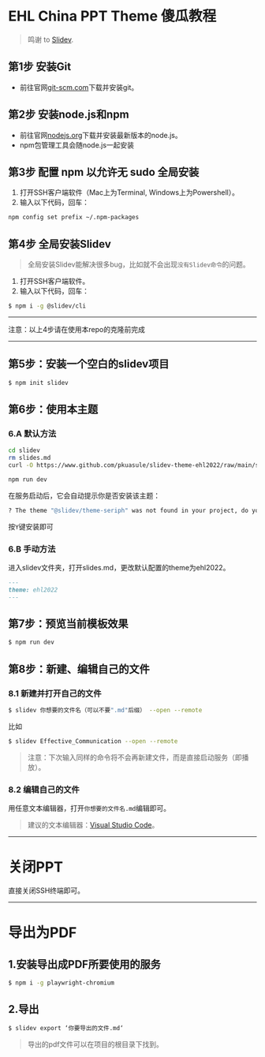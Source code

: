 # EHL China PPT Theme 傻瓜教程
> 鸣谢 to [Slidev](https://sli.dev/).

## 第1步 安装Git
* 前往官网[git-scm.com](https://git-scm.com/downloads)下载并安装git。

## 第2步 安装node.js和npm
* 前往官网[nodejs.org](https://www.nodejs.org)下载并安装最新版本的node.js。
* npm包管理工具会随node.js一起安装

## 第3步 配置 npm 以允许无 sudo 全局安装
1. 打开SSH客户端软件（Mac上为Terminal, Windows上为Powershell）。
2. 输入以下代码，回车：
```bash
npm config set prefix ~/.npm-packages
```
## 第4步 全局安装Slidev
> 全局安装Slidev能解决很多bug，比如就不会出现`没有Slidev命令`的问题。
1. 打开SSH客户端软件。
2. 输入以下代码，回车：
```bash
$ npm i -g @slidev/cli
```

***
注意：以上4步请在使用本repo的克隆前完成
***

## 第5步：安装一个空白的slidev项目
```bash
$ npm init slidev
```

## 第6步：使用本主题
### 6.A 默认方法
```bash
cd slidev
rm slides.md 
curl -O https://www.github.com/pkuasule/slidev-theme-ehl2022/raw/main/slides.md

npm run dev
```

在服务启动后，它会自动提示你是否安装该主题：
```bash
? The theme "@slidev/theme-seriph" was not found in your project, do you want to install it now? › (Y/n)
```
按`Y`键安装即可


### 6.B 手动方法
进入slidev文件夹，打开slides.md，更改默认配置的theme为ehl2022。
```markdown
---
theme: ehl2022
---
```

## 第7步：预览当前模板效果
```bash
$ npm run dev
```

## 第8步：新建、编辑自己的文件
### 8.1 新建并打开自己的文件
```bash
$ slidev 你想要的文件名（可以不要".md"后缀） --open --remote
```
比如
```bash
$ slidev Effective_Communication --open --remote
```
> 注意：下次输入同样的命令将不会再新建文件，而是直接启动服务（即播放）。

### 8.2 编辑自己的文件
用任意文本编辑器，打开`你想要的文件名.md`编辑即可。
> 建议的文本编辑器：[Visual Studio Code](https://code.visualstudio.com/)。

***
# 关闭PPT
直接关闭SSH终端即可。

***
# 导出为PDF
## 1.安装导出成PDF所要使用的服务
```bash
$ npm i -g playwright-chromium
```
## 2.导出
```bash
$ slidev export ‘你要导出的文件.md‘
```
> 导出的pdf文件可以在项目的根目录下找到。
